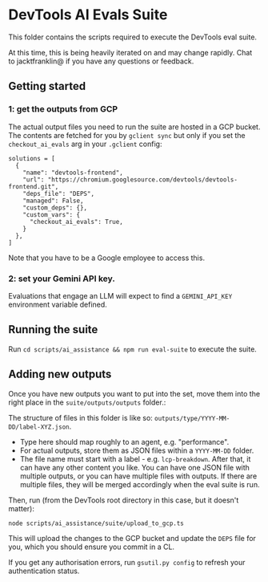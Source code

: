 # DevTools AI Evals Suite

This folder contains the scripts required to execute the DevTools eval suite.

At this time, this is being heavily iterated on and may change rapidly. Chat to jacktfranklin@ if you have any questions or feedback.

## Getting started

### 1: get the outputs from GCP

The actual output files you need to run the suite are hosted in a GCP bucket. The contents are fetched for you by `gclient sync` but only if you set the `checkout_ai_evals` arg in your `.gclient` config:

```
solutions = [
  {
    "name": "devtools-frontend",
    "url": "https://chromium.googlesource.com/devtools/devtools-frontend.git",
    "deps_file": "DEPS",
    "managed": False,
    "custom_deps": {},
    "custom_vars": {
      "checkout_ai_evals": True,
    }
  },
]
```

Note that you have to be a Google employee to access this.

### 2: set your Gemini API key.

Evaluations that engage an LLM will expect to find a `GEMINI_API_KEY` environment variable defined.

## Running the suite

Run `cd scripts/ai_assistance && npm run eval-suite` to execute the suite.

## Adding new outputs

Once you have new outputs you want to put into the set, move them into the right place in the `suite/outputs/outputs` folder.:

The structure of files in this folder is like so: `outputs/type/YYYY-MM-DD/label-XYZ.json`.

- Type here should map roughly to an agent, e.g. "performance".
- For actual outputs, store them as JSON files within a `YYYY-MM-DD` folder.
- The file name must start with a label - e.g. `lcp-breakdown`. After that, it can have any other content you like. You can have one JSON file with multiple outputs, or you can have multiple files with outputs. If there are multiple files, they will be merged accordingly when the eval suite is run.

Then, run (from the DevTools root directory in this case, but it doesn't matter):

```
node scripts/ai_assistance/suite/upload_to_gcp.ts
```

This will upload the changes to the GCP bucket and update the `DEPS` file for you, which you should ensure you commit in a CL.

If you get any authorisation errors, run `gsutil.py config` to refresh your authentication status.

